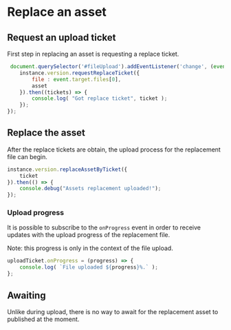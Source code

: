# Replace an asset

## Request an upload ticket

First step in replacing an asset is requesting a replace ticket.

```js
 document.querySelector('#fileUpload').addEventListener('change', (event)=>{
    instance.version.requestReplaceTicket({
        file : event.target.files[0],
        asset    
    }).then((tickets) => {
        console.log( "Got replace ticket", ticket );    
    });
});
```

## Replace the asset

After the replace tickets are obtain, the upload process for the replacement file can begin.

```js
instance.version.replaceAssetByTicket({
    ticket
}).then(() => {
	console.debug("Assets replacement uploaded!");
});
```
### Upload progress

It is possible to subscribe to the ```onProgress``` event in order to receive updates with the upload progress of the replacement file.

Note: this progress is only in the context of the file upload.   

```js
uploadTicket.onProgress = (progress) => {
	console.log( `File uploaded ${progress}%.` );
};
```

## Awaiting

Unlike during upload, there is no way to await for the replacement asset to published at the moment.